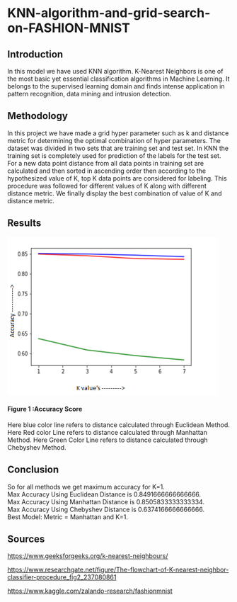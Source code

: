 # KNN-algorithm-and-grid-search-on-FASHION-MNIST
## Introduction
In this model we have used KNN algorithm. K-Nearest Neighbors is one of the most basic yet essential classification algorithms in Machine Learning. It belongs to the supervised learning domain and finds intense application in pattern recognition, data mining and intrusion detection. 

## Methodology
In this project we have made a grid hyper parameter such as k and distance metric for determining the optimal combination of hyper parameters. The dataset was divided in two sets that are training set and test set. In KNN the training set is completely used for prediction of the labels for the test set. For a new data point distance from all data points in training set are calculated and then sorted in ascending order then according to the hypothesized value of K, top K data points are considered for labeling.  This procedure was followed for different values of K along with different distance metric. We finally display the best combination of value of K and distance metric.   

## Results 
<img src="https://github.com/abhishekray323/KNN-algorithm-and-grid-search-on-FASHION-MNIST/blob/master/result.png" >

#### Figure 1 :Accuracy Score                                                                                                                                                          
Here blue color line refers to distance calculated through Euclidean Method.
Here Red color Line refers to distance calculated through Manhattan Method.
Here Green Color Line refers to distance calculated through Chebyshev Method. 

## Conclusion 
So for all methods we get maximum accuracy for K=1.<br>
Max Accuracy Using Euclidean Distance is 0.8491666666666666.<br>
Max Accuracy Using Manhattan Distance is 0.8505833333333334.<br>
Max Accuracy Using Chebyshev Distance is 0.6374166666666666.<br>
Best Model: Metric = Manhattan and K=1. 

## Sources 
https://www.geeksforgeeks.org/k-nearest-neighbours/

https://www.researchgate.net/figure/The-flowchart-of-K-nearest-neighbor-classifier-procedure_fig2_237080861

https://www.kaggle.com/zalando-research/fashionmnist
